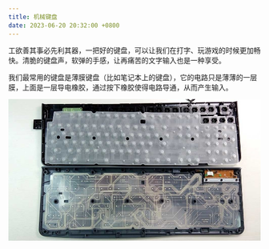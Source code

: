 ```yaml
---
title: 机械键盘
date: 2023-06-20 20:32:00 +0800
---
```


工欲善其事必先利其器，一把好的键盘，可以让我们在打字、玩游戏的时候更加畅快。清脆的键盘声，软弹的手感，让再痛苦的文字输入也是一种享受。

我们最常用的键盘是薄膜键盘（比如笔记本上的键盘），它的电路只是薄薄的一层膜，上面是一层导电橡胶，通过按下橡胶使得电路导通，从而产生输入。

![薄膜键盘](images/薄膜键盘.jpg)

